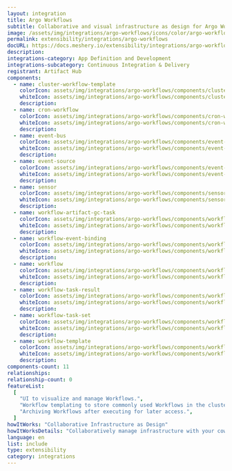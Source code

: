 ```yaml
---
layout: integration
title: Argo Workflows
subtitle: Collaborative and visual infrastructure as design for Argo Workflows
image: /assets/img/integrations/argo-workflows/icons/color/argo-workflows-color.svg
permalink: extensibility/integrations/argo-workflows
docURL: https://docs.meshery.io/extensibility/integrations/argo-workflows
description:
integrations-category: App Definition and Development
integrations-subcategory: Continuous Integration & Delivery
registrant: Artifact Hub
components:
  - name: cluster-workflow-template
    colorIcon: assets/img/integrations/argo-workflows/components/cluster-workflow-template/icons/color/cluster-workflow-template-color.svg
    whiteIcon: assets/img/integrations/argo-workflows/components/cluster-workflow-template/icons/white/cluster-workflow-template-white.svg
    description:
  - name: cron-workflow
    colorIcon: assets/img/integrations/argo-workflows/components/cron-workflow/icons/color/cron-workflow-color.svg
    whiteIcon: assets/img/integrations/argo-workflows/components/cron-workflow/icons/white/cron-workflow-white.svg
    description:
  - name: event-bus
    colorIcon: assets/img/integrations/argo-workflows/components/event-bus/icons/color/event-bus-color.svg
    whiteIcon: assets/img/integrations/argo-workflows/components/event-bus/icons/white/event-bus-white.svg
    description:
  - name: event-source
    colorIcon: assets/img/integrations/argo-workflows/components/event-source/icons/color/event-source-color.svg
    whiteIcon: assets/img/integrations/argo-workflows/components/event-source/icons/white/event-source-white.svg
    description:
  - name: sensor
    colorIcon: assets/img/integrations/argo-workflows/components/sensor/icons/color/sensor-color.svg
    whiteIcon: assets/img/integrations/argo-workflows/components/sensor/icons/white/sensor-white.svg
    description:
  - name: workflow-artifact-gc-task
    colorIcon: assets/img/integrations/argo-workflows/components/workflow-artifact-gc-task/icons/color/workflow-artifact-gc-task-color.svg
    whiteIcon: assets/img/integrations/argo-workflows/components/workflow-artifact-gc-task/icons/white/workflow-artifact-gc-task-white.svg
    description:
  - name: workflow-event-binding
    colorIcon: assets/img/integrations/argo-workflows/components/workflow-event-binding/icons/color/workflow-event-binding-color.svg
    whiteIcon: assets/img/integrations/argo-workflows/components/workflow-event-binding/icons/white/workflow-event-binding-white.svg
    description:
  - name: workflow
    colorIcon: assets/img/integrations/argo-workflows/components/workflow/icons/color/workflow-color.svg
    whiteIcon: assets/img/integrations/argo-workflows/components/workflow/icons/white/workflow-white.svg
    description:
  - name: workflow-task-result
    colorIcon: assets/img/integrations/argo-workflows/components/workflow-task-result/icons/color/workflow-task-result-color.svg
    whiteIcon: assets/img/integrations/argo-workflows/components/workflow-task-result/icons/white/workflow-task-result-white.svg
    description:
  - name: workflow-task-set
    colorIcon: assets/img/integrations/argo-workflows/components/workflow-task-set/icons/color/workflow-task-set-color.svg
    whiteIcon: assets/img/integrations/argo-workflows/components/workflow-task-set/icons/white/workflow-task-set-white.svg
    description:
  - name: workflow-template
    colorIcon: assets/img/integrations/argo-workflows/components/workflow-template/icons/color/workflow-template-color.svg
    whiteIcon: assets/img/integrations/argo-workflows/components/workflow-template/icons/white/workflow-template-white.svg
    description:
components-count: 11
relationships:
relationship-count: 0
featureList:
  [
    "UI to visualize and manage Workflows.",
    "Workflow templating to store commonly used Workflows in the cluster.",
    "Archiving Workflows after executing for later access.",
  ]
howItWorks: "Collaborative Infrastructure as Design"
howItWorksDetails: "Collaboratively manage infrastructure with your coworkers synchronously sharing the same designs."
language: en
list: include
type: extensibility
category: integrations
---
```

